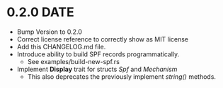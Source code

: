 0.2.0 DATE
==========

- Bump Version to 0.2.0
- Correct license reference to correctly show as MIT license
- Add this CHANGELOG.md file.
- Introduce ability to build SPF records programmatically. 
  - See examples/build-new-spf.rs
- Implement **Display** trait for structs *Spf* and *Mechanism*
  - This also deprecates the previously implement *string()* methods.
